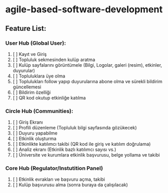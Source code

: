 # agile-based-software-development

## Feature List:

### User Hub (Global User):
  1. [ ] Kayıt ve Giriş
  2. [ ] Topluluk sekmesinden kulüp aratma
  3. [ ] Kulüp sayfalarını görüntümele (Bilgi, Logolar, galeri (resim), etkinler, duyurular)
  4. [ ] Topluluklara üye olma
  5. [ ] Toplulukları follow yapıp duyurularına abone olma ve sürekli bildirim güncellemesi
  6. [ ] Bildirim özelliği
  7. [ ] QR kod okutup etkinliğe katılma

### Circle Hub (Communities):
  1. [ ] Giriş Ekranı
  2. [ ] Profili düzenleme (Topluluk bilgi sayfasında gözükecek)
  3. [ ] Duyuru yapabilme
  4. [ ] Etkinlik oluşturma
  5. [ ] Etkinlikte katılımcı takibi (QR kod ile giriş ve katılım doğrulama)
  6. [ ] Analiz ekranı (Etkinlik bazlı katılımcı sayısı vs.)
  7. [ ] Üniversite ve kurumlara etkinlik başvurusu, belge yollama ve takibi
     
### Core Hub (Regulator/Instutition Panel)
  1. [ ] Etkinlik evrakları ve başvuru açma, takibi
  2. [ ] Kulüp başvurusu alma
  (sonra buraya da çalışılacak) 
